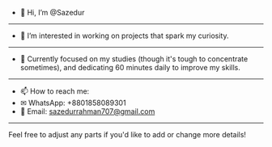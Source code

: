 - 👋 Hi, I’m @Sazedur  
- ------------------------  
- 👀 I’m interested in working on projects that spark my curiosity.  
- ------------------------  
- 🌱 Currently focused on my studies (though it's tough to concentrate sometimes), and dedicating 60 minutes daily to improve my skills.  
- ------------------------  
- 📫 How to reach me:  
- ✉ WhatsApp: +8801858089301  
- 📧 Email: sazedurrahman707@gmail.com  

---

Feel free to adjust any parts if you'd like to add or change more details!
